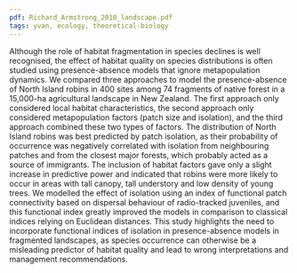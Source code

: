 ```yaml
---
pdf: Richard_Armstrong_2010_landscape.pdf
tags: yvan, ecology, theoretical-biology
---
```

Although the role of habitat fragmentation in species declines is well recognised, the effect of habitat quality on species distributions is often studied using presence-absence models that ignore metapopulation dynamics. We compared three approaches to model the presence-absence of North Island robins in 400 sites among 74 fragments of native forest in a 15,000-ha agricultural landscape in New Zealand. The first approach only considered local habitat characteristics, the second approach only considered metapopulation factors (patch size and isolation), and the third approach combined these two types of factors. The distribution of North Island robins was best predicted by patch isolation, as their probability of occurrence was negatively correlated with isolation from neighbouring patches and from the closest major forests, which probably acted as a source of immigrants. The inclusion of habitat factors gave only a slight increase in predictive power and indicated that robins were more likely to occur in areas with tall canopy, tall understory and low density of young trees. We modelled the effect of isolation using an index of functional patch connectivity based on dispersal behaviour of radio-tracked juveniles, and this functional index greatly improved the models in comparison to classical indices relying on Euclidean distances. This study highlights the need to incorporate functional indices of isolation in presence-absence models in fragmented landscapes, as species occurrence can otherwise be a misleading predictor of habitat quality and lead to wrong interpretations and management recommendations.
